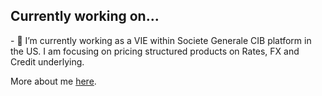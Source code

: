<!--![Cover](img/timo-trilk-TVzG6bxHFK4-unsplash.jpg)-->
<!--[![Top Langs](https://github-readme-stats.vercel.app/api/top-langs/?username=martinduguey&layout=compact&theme=swift)](https://github.com/anuraghazra/github-readme-stats)-->

<!--### Hi there 👋-->

## Currently working on...
<h>
- 🔭 I’m currently working as a VIE within Societe Generale CIB platform in the US. I am focusing on pricing structured products on Rates, FX and Credit underlying. 


More about me <a href="https://martinduguey.github.io/personnalpage/">here</a>.
<!-- - 🌱 I’m currently learning ...
- 👯 I’m looking to collaborate on ...
- 🤔 I’m looking for help with ...
- 💬 Ask me about ...
- 📫 How to reach me: ...
- 😄 Pronouns: ...
- ⚡ Fun fact: ...
-->

<!--Photo by <a href="https://unsplash.com/@tyybone?utm_source=unsplash&utm_medium=referral&utm_content=creditCopyText">Timo Trilk</a> on <a href="https://unsplash.com/t/wallpapers?utm_source=unsplash&utm_medium=referral&utm_content=creditCopyText">Unsplash</a>-->
  
